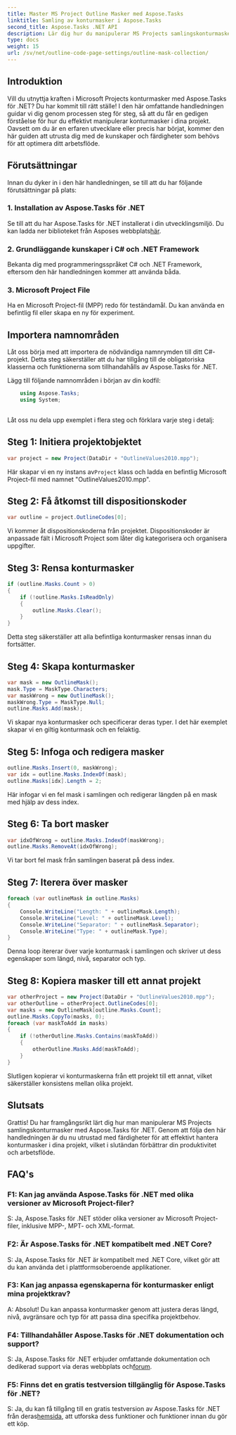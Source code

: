 ```yaml
---
title: Master MS Project Outline Masker med Aspose.Tasks
linktitle: Samling av konturmasker i Aspose.Tasks
second_title: Aspose.Tasks .NET API
description: Lär dig hur du manipulerar MS Projects samlingskonturmasker med Aspose.Tasks för .NET. Förbättra produktiviteten med denna omfattande handledning.
type: docs
weight: 15
url: /sv/net/outline-code-page-settings/outline-mask-collection/
---
```

## Introduktion
Vill du utnyttja kraften i Microsoft Projects konturmasker med Aspose.Tasks för .NET? Du har kommit till rätt ställe! I den här omfattande handledningen guidar vi dig genom processen steg för steg, så att du får en gedigen förståelse för hur du effektivt manipulerar konturmasker i dina projekt. Oavsett om du är en erfaren utvecklare eller precis har börjat, kommer den här guiden att utrusta dig med de kunskaper och färdigheter som behövs för att optimera ditt arbetsflöde.
## Förutsättningar
Innan du dyker in i den här handledningen, se till att du har följande förutsättningar på plats:
### 1. Installation av Aspose.Tasks för .NET
 Se till att du har Aspose.Tasks för .NET installerat i din utvecklingsmiljö. Du kan ladda ner biblioteket från Asposes webbplats[här](https://releases.aspose.com/tasks/net/).
### 2. Grundläggande kunskaper i C# och .NET Framework
Bekanta dig med programmeringsspråket C# och .NET Framework, eftersom den här handledningen kommer att använda båda.
### 3. Microsoft Project File
Ha en Microsoft Project-fil (MPP) redo för teständamål. Du kan använda en befintlig fil eller skapa en ny för experiment.
## Importera namnområden
Låt oss börja med att importera de nödvändiga namnrymden till ditt C#-projekt. Detta steg säkerställer att du har tillgång till de obligatoriska klasserna och funktionerna som tillhandahålls av Aspose.Tasks för .NET.

Lägg till följande namnområden i början av din kodfil:
```csharp
    using Aspose.Tasks;
    using System;
    
```
Låt oss nu dela upp exemplet i flera steg och förklara varje steg i detalj:
## Steg 1: Initiera projektobjektet
```csharp
var project = new Project(DataDir + "OutlineValues2010.mpp");
```
 Här skapar vi en ny instans av`Project` klass och ladda en befintlig Microsoft Project-fil med namnet "OutlineValues2010.mpp".
## Steg 2: Få åtkomst till dispositionskoder
```csharp
var outline = project.OutlineCodes[0];
```
Vi kommer åt dispositionskoderna från projektet. Dispositionskoder är anpassade fält i Microsoft Project som låter dig kategorisera och organisera uppgifter.
## Steg 3: Rensa konturmasker
```csharp
if (outline.Masks.Count > 0)
{
    if (!outline.Masks.IsReadOnly)
    {
        outline.Masks.Clear();
    }
}
```
Detta steg säkerställer att alla befintliga konturmasker rensas innan du fortsätter.
## Steg 4: Skapa konturmasker
```csharp
var mask = new OutlineMask();
mask.Type = MaskType.Characters;
var maskWrong = new OutlineMask();
maskWrong.Type = MaskType.Null;
outline.Masks.Add(mask);
```
Vi skapar nya konturmasker och specificerar deras typer. I det här exemplet skapar vi en giltig konturmask och en felaktig.
## Steg 5: Infoga och redigera masker
```csharp
outline.Masks.Insert(0, maskWrong);
var idx = outline.Masks.IndexOf(mask);
outline.Masks[idx].Length = 2;
```
Här infogar vi en fel mask i samlingen och redigerar längden på en mask med hjälp av dess index.
## Steg 6: Ta bort masker
```csharp
var idxOfWrong = outline.Masks.IndexOf(maskWrong);
outline.Masks.RemoveAt(idxOfWrong);
```
Vi tar bort fel mask från samlingen baserat på dess index.
## Steg 7: Iterera över masker
```csharp
foreach (var outlineMask in outline.Masks)
{
    Console.WriteLine("Length: " + outlineMask.Length);
    Console.WriteLine("Level: " + outlineMask.Level);
    Console.WriteLine("Separator: " + outlineMask.Separator);
    Console.WriteLine("Type: " + outlineMask.Type);
}
```
Denna loop itererar över varje konturmask i samlingen och skriver ut dess egenskaper som längd, nivå, separator och typ.
## Steg 8: Kopiera masker till ett annat projekt
```csharp
var otherProject = new Project(DataDir + "OutlineValues2010.mpp");
var otherOutline = otherProject.OutlineCodes[0];
var masks = new OutlineMask[outline.Masks.Count];
outline.Masks.CopyTo(masks, 0);
foreach (var maskToAdd in masks)
{
    if (!otherOutline.Masks.Contains(maskToAdd))
    {
        otherOutline.Masks.Add(maskToAdd);
    }
}
```
Slutligen kopierar vi konturmaskerna från ett projekt till ett annat, vilket säkerställer konsistens mellan olika projekt.
## Slutsats
Grattis! Du har framgångsrikt lärt dig hur man manipulerar MS Projects samlingskonturmasker med Aspose.Tasks för .NET. Genom att följa den här handledningen är du nu utrustad med färdigheter för att effektivt hantera konturmasker i dina projekt, vilket i slutändan förbättrar din produktivitet och arbetsflöde.
## FAQ's
### F1: Kan jag använda Aspose.Tasks för .NET med olika versioner av Microsoft Project-filer?
S: Ja, Aspose.Tasks för .NET stöder olika versioner av Microsoft Project-filer, inklusive MPP-, MPT- och XML-format.
### F2: Är Aspose.Tasks för .NET kompatibelt med .NET Core?
S: Ja, Aspose.Tasks för .NET är kompatibelt med .NET Core, vilket gör att du kan använda det i plattformsoberoende applikationer.
### F3: Kan jag anpassa egenskaperna för konturmasker enligt mina projektkrav?
A: Absolut! Du kan anpassa konturmasker genom att justera deras längd, nivå, avgränsare och typ för att passa dina specifika projektbehov.
### F4: Tillhandahåller Aspose.Tasks för .NET dokumentation och support?
S: Ja, Aspose.Tasks för .NET erbjuder omfattande dokumentation och dedikerad support via deras webbplats och[forum](https://forum.aspose.com/c/tasks/15).
### F5: Finns det en gratis testversion tillgänglig för Aspose.Tasks för .NET?
 S: Ja, du kan få tillgång till en gratis testversion av Aspose.Tasks för .NET från deras[hemsida](https://releases.aspose.com/tasks/net/), att utforska dess funktioner och funktioner innan du gör ett köp.